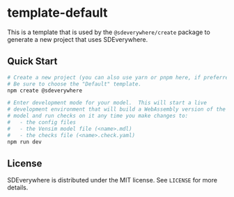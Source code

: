 # template-default

This is a template that is used by the `@sdeverywhere/create` package to generate a
new project that uses SDEverywhere.

## Quick Start

```sh
# Create a new project (you can also use yarn or pnpm here, if preferred).
# Be sure to choose the "Default" template.
npm create @sdeverywhere

# Enter development mode for your model.  This will start a live
# development environment that will build a WebAssembly version of the
# model and run checks on it any time you make changes to:
#   - the config files
#   - the Vensim model file (<name>.mdl)
#   - the checks file (<name>.check.yaml)
npm run dev
```

## License

SDEverywhere is distributed under the MIT license. See `LICENSE` for more details.
